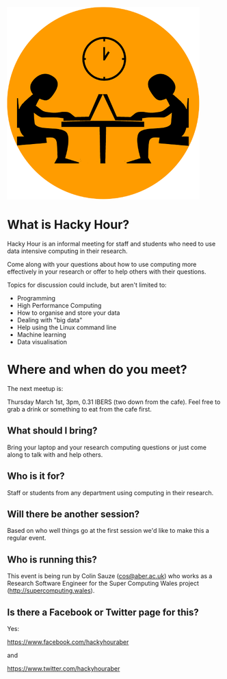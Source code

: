 ![HackyHour Logo](hackyhour-medium.png)

# What is Hacky Hour?

Hacky Hour is an informal meeting for staff and students who need to use data intensive computing in their research.

Come along with your questions about how to use computing more effectively in your research or offer to help others with their questions. 

Topics for discussion could include, but aren't limited to:

* Programming
* High Performance Computing
* How to organise and store your data
* Dealing with "big data"
* Help using the Linux command line
* Machine learning
* Data visualisation

# Where and when do you meet?

The next meetup is:

Thursday March 1st, 3pm, 0.31 IBERS (two down from the cafe). Feel free to grab a drink or something to eat from the cafe first.

## What should I bring?

Bring your laptop and your research computing questions or just come along to talk with and help others.

## Who is it for?

Staff or students from any department using computing in their research. 

## Will there be another session?

Based on who well things go at the first session we'd like to make this a regular event.

## Who is running this?

This event is being run by Colin Sauze (cos@aber.ac.uk) who works as a Research Software Engineer for the Super Computing Wales project (http://supercomputing.wales). 

## Is there a Facebook or Twitter page for this?

Yes:

https://www.facebook.com/hackyhouraber

and

https://www.twitter.com/hackyhouraber
